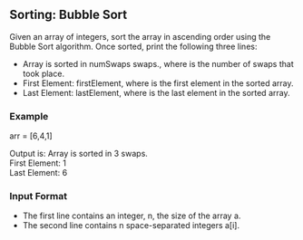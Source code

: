 ## Sorting: Bubble Sort

Given an array of integers, sort the array in ascending order using the Bubble Sort algorithm. Once sorted, print the following three lines:

- Array is sorted in numSwaps swaps., where  is the number of swaps that took place.
- First Element: firstElement, where  is the first element in the sorted array.
- Last Element: lastElement, where  is the last element in the sorted array.

### Example
arr =  [6,4,1]

Output is:
Array is sorted in 3 swaps.  
First Element: 1  
Last Element: 6  

### Input Format
- The first line contains an integer, n, the size of the array a.
- The second line contains n space-separated integers a[i].